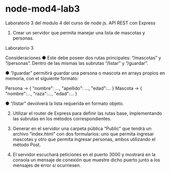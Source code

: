 # node-mod4-lab3
Laboratorio 3 del modulo 4 del curso de node js.
API REST con Express

1. Crear un servidor que permita manejar una
lista de mascotas y personas.

Laboratorio 3

Consideraciones
● Este debe poseer dos rutas principales:
“/mascotas” y “/personas”. Dentro de las
mismas las subrutas “/listar” y “/guardar”.

● “/guardar” permitirá guardar una persona
o mascota en arrays propios en memoria,
con el siguiente formato:

Persona → { "nombre": ..., "apellido": ..., "edad":... }
Mascota → { "nombre":..., "raza":..., "edad":... }

● “/listar” devolverá la lista requerida en
formato objeto.

2. Utilizar el router de Express para definir las
rutas base, implementando las subrutas en
los métodos correspondientes.

3. Generar en el servidor una carpeta pública
“Public” que tendrá un archivo “index.html”
con dos formularios: uno que permita ingresar
mascotas y otro que permita ingresar
personas, ambos utilizando el método Post.

4. El servidor escuchará peticiones en el puerto
3000 y mostrará en la consola un mensaje de
conexión que muestre dicho puerto junto a
los mensajes de error si ocurriesen.

